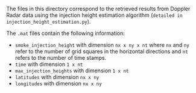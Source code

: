The files in this directory correspond to the retrieved results from Doppler Radar data using the injection height estimation algorithm (`detailed in injection_height_estimation.py`).

The `.mat` files contain the following information: 
- `smoke_injection_height` with dimension `nx x ny x nt` where `nx` and `ny` refer to the number of grid squares in the horizontal directions and `nt` refers to the number of time stamps.
- `time` with dimension `1 x nt`
- `max_injection_heights` with dimension `1 x nt`
- `latitudes` with dimension `nx x ny`
- `longitudes` with dimension `nx x ny`
